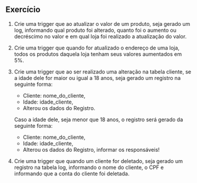 ## Exercício

1. Crie uma trigger que ao atualizar o valor de um produto, seja gerado um log, informando qual produto foi alterado, quanto foi o aumento ou decréscimo no valor e em qual loja foi realizado a atualização do valor.

2. Crie uma trigger que quando for atualizado o endereço de uma loja, todos os produtos daquela loja tenham seus valores aumentados em 5%.

3. Crie uma trigger que ao ser realizado uma alteração na tabela cliente, se a idade dele for maior ou igual a 18 anos, seja gerado um registro na seguinte forma:
   
   - Cliente: nome_do_cliente, 
   - Idade: idade_cliente, 
   - Alterou os dados do Registro.

    Caso a idade dele, seja menor que 18 anos, o registro será gerado da seguinte forma: 

   - Cliente: nome_do_cliente, 
   - Idade: idade_cliente, 
   - Alterou os dados do Registro, informar os responsáveis!

4. Crie uma trigger que quando um cliente for deletado, seja gerado um registro na tabela log, informando o nome do cliente, o CPF e informando que a conta do cliente foi deletada.